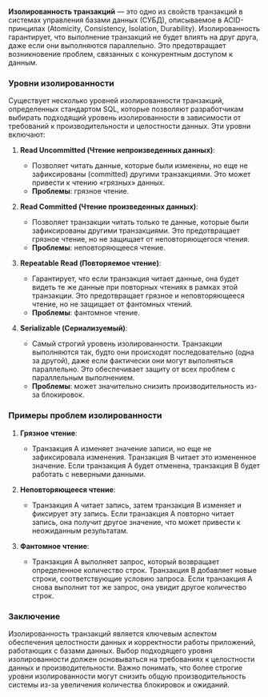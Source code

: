 **Изолированность транзакций** — это одно из свойств транзакций в системах управления базами данных (СУБД), описываемое в ACID-принципах (Atomicity, Consistency, Isolation, Durability). Изолированность гарантирует, что выполнение транзакций не будет влиять на друг друга, даже если они выполняются параллельно. Это предотвращает возникновение проблем, связанных с конкурентным доступом к данным.

### Уровни изолированности

Существует несколько уровней изолированности транзакций, определенных стандартом SQL, которые позволяют разработчикам выбирать подходящий уровень изолированности в зависимости от требований к производительности и целостности данных. Эти уровни включают:

1. **Read Uncommitted (Чтение непроизведенных данных)**:
   - Позволяет читать данные, которые были изменены, но еще не зафиксированы (committed) другими транзакциями. Это может привести к чтению «грязных» данных.
   - **Проблемы**: грязное чтение.

2. **Read Committed (Чтение произведенных данных)**:
   - Позволяет транзакции читать только те данные, которые были зафиксированы другими транзакциями. Это предотвращает грязное чтение, но не защищает от неповторяющегося чтения.
   - **Проблемы**: неповторяющееся чтение.

3. **Repeatable Read (Повторяемое чтение)**:
   - Гарантирует, что если транзакция читает данные, она будет видеть те же данные при повторных чтениях в рамках этой транзакции. Это предотвращает грязное и неповторяющееся чтение, но не защищает от фантомных чтений.
   - **Проблемы**: фантомное чтение.

4. **Serializable (Сериализуемый)**:
   - Самый строгий уровень изолированности. Транзакции выполняются так, будто они происходят последовательно (одна за другой), даже если фактически они могут выполняться параллельно. Это обеспечивает защиту от всех проблем с параллельным выполнением.
   - **Проблемы**: может значительно снизить производительность из-за блокировок.

### Примеры проблем изолированности

1. **Грязное чтение**:
   - Транзакция A изменяет значение записи, но еще не зафиксировала изменения. Транзакция B читает это измененное значение. Если транзакция A будет отменена, транзакция B будет работать с неверными данными.

2. **Неповторяющееся чтение**:
   - Транзакция A читает запись, затем транзакция B изменяет и фиксирует эту запись. Если транзакция A повторно читает запись, она получит другое значение, что может привести к неожиданным результатам.

3. **Фантомное чтение**:
   - Транзакция A выполняет запрос, который возвращает определенное количество строк. Транзакция B добавляет новые строки, соответствующие условию запроса. Если транзакция A снова выполнит тот же запрос, она увидит другое количество строк.

### Заключение

Изолированность транзакций является ключевым аспектом обеспечения целостности данных и корректности работы приложений, работающих с базами данных. Выбор подходящего уровня изолированности должен основываться на требованиях к целостности данных и производительности. Важно понимать, что более строгие уровни изолированности могут снизить общую производительность системы из-за увеличения количества блокировок и ожиданий.